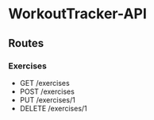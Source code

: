 WorkoutTracker-API
==================

## Routes
### Exercises
- GET /exercises
- POST /exercises
- PUT /exercises/1
- DELETE /exercises/1
